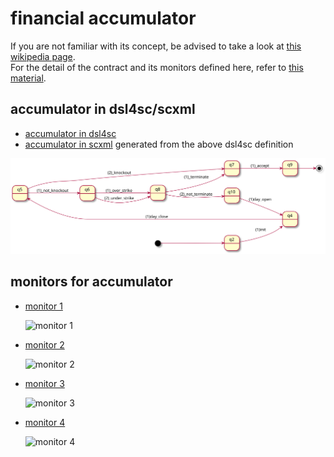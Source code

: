 # financial accumulator

If you are not familiar with its concept,
be advised to take a look at
[this wikipedia page](https://en.wikipedia.org/wiki/Accumulator\_\(structured_product\)).  
For the detail of the contract and its monitors defined here,
refer to [this material](accumulator.pdf).

## accumulator in dsl4sc/scxml

- [accumulator in dsl4sc](accumulator.rules)
- [accumulator in scxml](accumulator.scxml) generated from the above dsl4sc definition

![accumulator](accumulator.svg)

## monitors for accumulator

- [monitor 1](monitors/accumulator_mon1.rules)

  ![monitor 1](accumulator_mon1.svg)

- [monitor 2](monitors/accumulator_mon2.rules)

  ![monitor 2](accumulator_mon2.svg)

- [monitor 3](monitors/accumulator_mon3.rules)

  ![monitor 3](accumulator_mon3.svg)

- [monitor 4](monitors/accumulator_mon4.rules)

  ![monitor 4](accumulator_mon4.svg)
